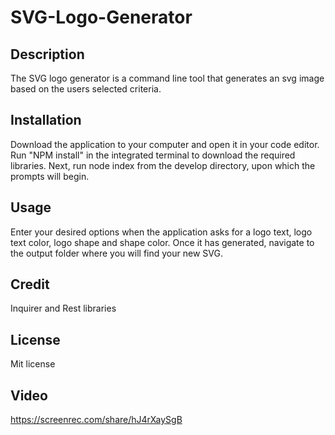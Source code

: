 # SVG-Logo-Generator

## Description 

The SVG logo generator is a command line tool that generates an svg image based on the users selected criteria. 

## Installation

Download the application to your computer and open it in your code editor. Run "NPM install" in the integrated terminal to download the required libraries. Next, run node index from the develop directory, upon which the prompts will begin.

## Usage

Enter your desired options when the application asks for a logo text, logo text color, logo shape and shape color. Once it has generated, navigate to the output folder where you will find your new SVG.

## Credit

Inquirer and Rest libraries

## License

Mit license

## Video

https://screenrec.com/share/hJ4rXaySgB